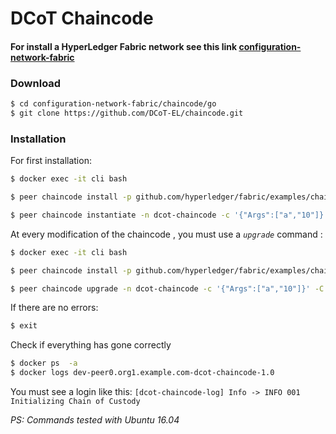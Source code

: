 # DCoT Chaincode
#### For install a HyperLedger Fabric network see this link [configuration-network-fabric](https://github.com/ascatox/configuration-network-fabric)
### Download
```bash
$ cd configuration-network-fabric/chaincode/go
$ git clone https://github.com/DCoT-EL/chaincode.git
```

### Installation

For first installation:

```bash
$ docker exec -it cli bash

$ peer chaincode install -p github.com/hyperledger/fabric/examples/chaincode/go/dcot-chaincode -n dcot-chaincode -v 1.0

$ peer chaincode instantiate -n dcot-chaincode -c '{"Args":["a","10"]}' -C ledgerchannel -v 1.0
```
At every modification of the chaincode , you must use a  *`upgrade`* command :

```bash
$ docker exec -it cli bash

$ peer chaincode install -p github.com/hyperledger/fabric/examples/chaincode/go/dcot-chaincode -n dcot-chaincode -v [version upgrade]

$ peer chaincode upgrade -n dcot-chaincode -c '{"Args":["a","10"]}' -C ledgerchannel -v [version upgrade] 
```

If there are no errors:
```bash
$ exit
```
Check if everything has gone correctly 
```bash
$ docker ps  -a
$ docker logs dev-peer0.org1.example.com-dcot-chaincode-1.0 
```



You must see a login like this: `[dcot-chaincode-log] Info -> INFO 001 Initializing Chain of Custody
`







*PS: Commands tested with Ubuntu 16.04*
